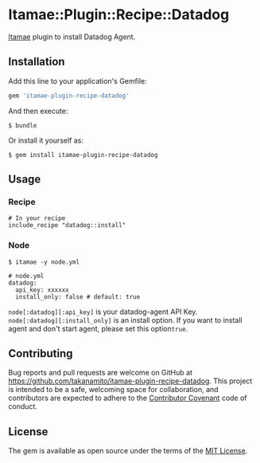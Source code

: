 # Itamae::Plugin::Recipe::Datadog

[Itamae](https://github.com/ryotarai/itamae) plugin to install Datadog Agent.

## Installation

Add this line to your application's Gemfile:

```ruby
gem 'itamae-plugin-recipe-datadog'
```

And then execute:

    $ bundle

Or install it yourself as:

    $ gem install itamae-plugin-recipe-datadog

## Usage

### Recipe
```
# In your recipe
include_recipe "datadog::install"
```

### Node
`$ itamae -y node.yml`

```
# node.yml
datadog:
  api_key: xxxxxx
  install_only: false # default: true
```

`node[:datadog][:api_key]` is your datadog-agent API Key.  
`node[:datadog][:install_only]` is an install option. If you want to install agent and don't start agent, please set this option`true`.

## Contributing

Bug reports and pull requests are welcome on GitHub at https://github.com/takanamito/itamae-plugin-recipe-datadog. This project is intended to be a safe, welcoming space for collaboration, and contributors are expected to adhere to the [Contributor Covenant](http://contributor-covenant.org) code of conduct.


## License

The gem is available as open source under the terms of the [MIT License](http://opensource.org/licenses/MIT).

